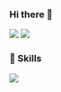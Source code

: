 ### Hi there 👋
<p>
    <a href="https://www.linkedin.com/in/minseong-cho-70729b268/" target="_blank"><img src="https://img.shields.io/badge/linkedIn-0A66C2?style=flat-square&logo=linkedin&logoColor=white"/></a>
    <a href="mailto:minseoi.cc@gmail.com" target="_blank"><img src="https://img.shields.io/badge/minseoi.cc@gmail.com-EA4335?style=flat-square&logo=Gmail&logoColor=white"/></a>
</p>

### 👊 Skills
<p>
  <img src="https://img.shields.io/badge/UnrealEngine-0E1128?style=flat-square&logo=unrealengine&logoColor=white"/>
</p>
<!--
**minseoi/minseoi** is a ✨ _special_ ✨ repository because its `README.md` (this file) appears on your GitHub profile.

Here are some ideas to get you started:

- 🔭 I’m currently working on ...
- 🌱 I’m currently learning ...
- 👯 I’m looking to collaborate on ...
- 🤔 I’m looking for help with ...
- 💬 Ask me about ...
- 📫 How to reach me: ...
- 😄 Pronouns: ...
- ⚡ Fun fact: ...
-->
